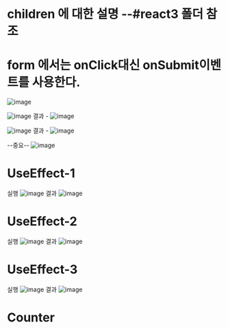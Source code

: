 
# children 에 대한 설명 --#react3 폴더 참조

# form 에서는 onClick대신 onSubmit이벤트를 사용한다.
![image](https://github.com/dddd1215/react_basic/assets/129017020/9d4061fa-7ebc-4b4e-9096-266ca457f930)

![image](https://github.com/dddd1215/react_basic/assets/129017020/8920f6e6-6b1d-44c7-a14f-24d549141440)
결과 -
![image](https://github.com/dddd1215/react_basic/assets/129017020/b6f669db-a46f-455a-a886-54e373027274)


![image](https://github.com/dddd1215/react_basic/assets/129017020/8ef7ec69-5481-453e-86d6-71269d8eb115)
결과 -
![image](https://github.com/dddd1215/react_basic/assets/129017020/141f3416-3963-4eac-964b-66a7f68a7ff2)


--중요--
![image](https://github.com/dddd1215/react_basic/assets/129017020/da195684-e00a-4a5e-904d-66106c66a93e)

# UseEffect-1
  실행
   ![image](https://github.com/dddd1215/react_basic/assets/129017020/24babed0-b4a8-4178-8df3-2ee3c27f2df2)
  결과
  ![image](https://github.com/dddd1215/react_basic/assets/129017020/5c663686-38aa-4ee8-915d-ca0298d2043d)
# UseEffect-2
  실행
   ![image](https://github.com/dddd1215/react_basic/assets/129017020/3170e6f9-98d5-4927-9790-9c127b988252)
  결과
   ![image](https://github.com/dddd1215/react_basic/assets/129017020/a015a3a9-34a1-4c7c-9d9f-c4863b70bbc7)
# UseEffect-3
  실행
   ![image](https://github.com/dddd1215/react_basic/assets/129017020/4645b691-96fc-4bce-8672-bc937001fd8f)
  결과
   ![image](https://github.com/dddd1215/react_basic/assets/129017020/7005d647-3120-4522-b2ce-48caca58e485)

# Counter
